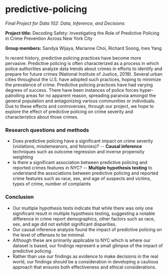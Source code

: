# predictive-policing
*Final Project for Data 102: Data, Inference, and Decisions*

**Project title:** Decoding Safety: Investigating the Role of Predictive Policing in Crime Prevention Across New York City

**Group members:** Sandya Wijaya, Marianne Choi, Richard Soong, Ines Yang


In recent history, predictive policing practices have become more pervasive. Predictive policing is often characterized as a process in which police authorities analyze data trends about crimes in efforts to identify and prepare for future crimes (National Institute of Justice, 2019). Several urban cities throughout the U.S. have adopted such practices, hoping to minimize the prevalence of crime. Predictive policing practices have had varying degrees of success. There have been instances of police forces hyper-patrolling areas for no apparent reason, spreading paranoia amongst the general population and antagonizing various communities or individuals. Due to these effects and controversies, through our project, we hope to explore the effect of predictive policing on crime severity and characteristics about those crimes.

### Research questions and methods
- Does predictive policing have a significant impact on crime severity (violations, misdemeanors, and felonies)? -- **Causal inference** techniques such as outcome regression and inverse propensity weighting
- Is there a significant association between predictive policing and reported crimes features in NYC? -- **Multiple hypothesis testing** to understand the associations between predictive policing and reported crime features such as race, sex, and age of suspects and victims, types of crime, number of complaints

### Conclusion
- Our multiple hypothesis tests indicate that while there was only one significant result in multiple hypothesis testing, suggesting a notable difference in crime report demographics, other factors such as race, sex, and age did not exhibit significant disparities.
- Our causal inference analysis found the impact of predictive policing on the level of offenses to be minimal.
- Although these are primarily applicable to NYC which is where our dataset is based, our findings represent a small glimpse of the impact of predictive policing.
- Rather than use our findings as evidence to make decisions in the real world, our findings should be a consideration in developing a cautious approach that ensures both effectiveness and ethical considerations. 
